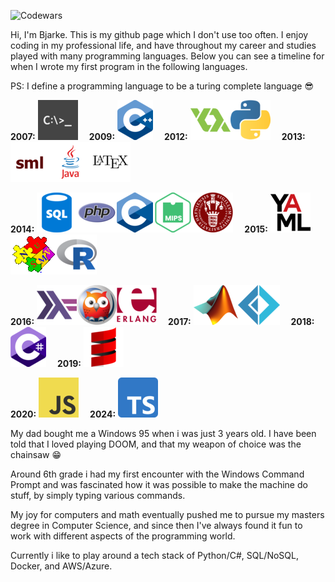 ![Codewars](https://github.r2v.ch/codewars?user=Pjuske&stroke=green)

Hi, I'm Bjarke. This is my github page which I don't use too often. I enjoy coding in my professional life, and have throughout my career and studies played with many programming languages. Below you can see a timeline for when I wrote my first program in the following languages.

PS: I define a programming language to be a turing complete language :sunglasses:

  **2007:** <img src="icons/Batch.png" title="Batch"/>&emsp;
  **2009:** <img src="icons/C++.png" title="C++"/>&emsp;
  **2012:** <img src="icons/GML.png" title="GML"/><img src="icons/Python.png" title="Python"/>&emsp;
  **2013:** <img src="icons/SML.png" title="SML"/><img src="icons/Java.png" title="Java"/><img src="icons/LaTeX.png" title="LaTeX"/>&emsp;
  
  **2014:** <img src="icons/SQL.png" title="SQL"/><img src="icons/PHP.png" title="PHP"/><img src="icons/C.png" title="C"/><img src="icons/MIPS Assembly.png" title="MIPS Assembly"/><img src="icons/FASTO.png" title="FASTO"/>&emsp;
  **2015:** <img src="icons/YAML.png" title="YAML"/><img src="icons/NuSMV.gif" title="NuSMV"/><img src="icons/R.png" title="R"/>&emsp;
  
  **2016:** <img src="icons/Haskell.png" title="Haskell"/><img src="icons/Prolog.png" title="Prolog"/><img src="icons/Erlang.png" title="Erlang"/>&emsp;
  **2017:** <img src="icons/MATLAB.png" title="MATLAB"/><img src="icons/Fsharp.png" title="F#"/>&emsp;
  **2018:** <img src="icons/Csharp.png" title="C#"/>&emsp;
  **2019:** <img src="icons/Scala.png" title="Scala"/>&emsp;
  
  **2020:** <img src="icons/JavaScript.png" title="JavaScript"/>&emsp;
  **2024:** <img src="icons/TypeScript.png" title="TypeScript"/>

My dad bought me a Windows 95 when i was just 3 years old. I have been told that I loved playing DOOM, and that my weapon of choice was the chainsaw :grin:

Around 6th grade i had my first encounter with the Windows Command Prompt and was fascinated how it was possible to make the machine do stuff, by simply typing various commands.

My joy for computers and math eventually pushed me to pursue my masters degree in Computer Science, and since then I've always found it fun to work with different aspects of the programming world.



Currently i like to play around a tech stack of Python/C#, SQL/NoSQL, Docker, and AWS/Azure.
